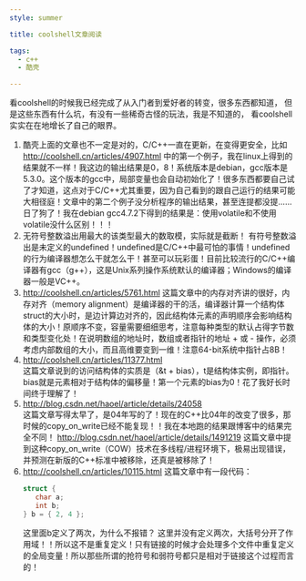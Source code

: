 ```yaml
---
style: summer

title: coolshell文章阅读

tags:
  - c++
  - 酷壳

---
```


看coolshell的时候我已经完成了从入门者到爱好者的转变，很多东西都知道，
但是这些东西有什么坑，有没有一些稀奇古怪的玩法，我是不知道的，
看coolshell实实在在地增长了自己的眼界。

<!-- more -->


1.  酷壳上面的文章也不一定是对的，C/C\+\+一直在更新，在变得更安全，比如
   	http://coolshell.cn/articles/4907.html
   	中的第一个例子，我在linux上得到的结果就不一样！我这边的输出结果是0，8！系统版本是debian，gcc版本是5.3.0。这个版本的gcc中，局部变量也会自动初始化了！很多东西都要自己试了才知道，这点对于C/C++尤其重要，因为自己看到的跟自己运行的结果可能大相径庭！文章中的第二个例子没分析程序的输出结果，甚至连提都没提……日了狗了！我在debian gcc4.7.2下得到的结果是：使用volatile和不使用volatile没什么区别！！！
2. 无符号整数溢出用最大的该类型最大的数取模，实际就是截断！
	有符号整数溢出是未定义的undefined！undefined是C/C\+\+中最可怕的事情！undefined的行为编译器想怎么干就怎么干！甚至可以玩彩蛋！目前比较流行的C/C\+\+编译器有gcc（g\+\+），这是Unix系列操作系统默认的编译器；Windows的编译器一般是VC++。
3. http://coolshell.cn/articles/5761.html
   这篇文章中的内存对齐讲的很好，内存对齐（memory alignment）是编译器的干的活，编译器计算一个结构体struct的大小时，是边计算边对齐的，因此结构体元素的声明顺序会影响结构体的大小！原顺序不变，容量需要细细思考，注意每种类型的默认占得字节数和类型变化处！在说明数组的地址时，数组或者指针的地址 + 或 - 操作，必须考虑内部数组的大小，而且高维要变到一维！注意64-bit系统中指针占8B！
5. http://coolshell.cn/articles/11377.html  
   这篇文章说到的访问结构体的实质是（&t + bias），t是结构体实例，即指针。bias就是元素相对于结构体的偏移量！第一个元素的bias为0！花了我好长时间终于理解了！
1. http://blog.csdn.net/haoel/article/details/24058  
	这篇文章写得太早了，是04年写的了！现在的C\+\+比04年的改变了很多，那时候的copy_on_write已经不能复现！！我在本地跑的结果跟博客中的结果完全不同！
	http://blog.csdn.net/haoel/article/details/1491219
	这篇文章中提到这种copy_on_write（COW）技术在多线程/进程环境下，极易出现错误，并预测在新版的C\+\+标准中被移除，还真是被移除了！
1. http://coolshell.cn/articles/10115.html
	这篇文章中有一段代码：
    ```c++
    struct {
       char a;
       int b;
    } b = { 2, 4 };
    ```
	这里面b定义了两次，为什么不报错？
	这里并没有定义两次，大括号分开了作用域！！所以这不是重复定义！只有链接的时候才会处理多个文件中重复定义的全局变量！所以那些所谓的抢符号和弱符号都只是相对于链接这个过程而言的！
